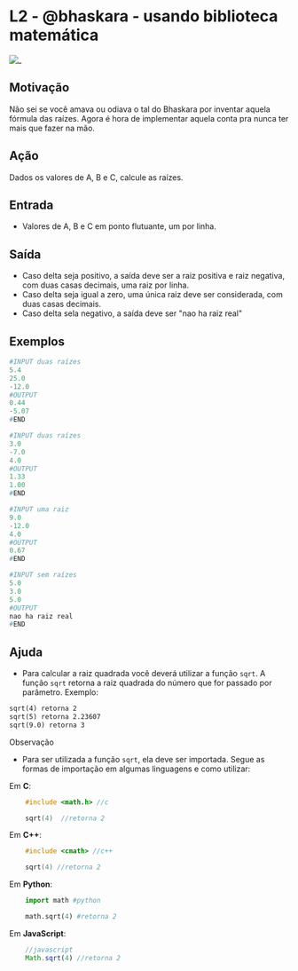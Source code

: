 # L2 - @bhaskara - usando biblioteca matemática

![_](cover.jpg)

## Motivação

Não sei se você amava ou odiava o tal do Bhaskara por inventar aquela fórmula das raízes. Agora é hora de implementar aquela conta pra nunca ter mais que fazer na mão.

## Ação

Dados os valores de A, B e C, calcule as raízes.

## Entrada

- Valores de A, B e C em ponto flutuante, um por linha.

## Saída

- Caso delta seja positivo, a saída deve ser a raiz positiva e raiz negativa, com duas casas decimais, uma raiz por linha.
- Caso delta seja igual a zero, uma única raiz deve ser considerada, com duas casas decimais.
- Caso delta sela negativo, a saída deve ser "nao ha raiz real"

## Exemplos

``` py
#INPUT duas raízes
5.4
25.0
-12.0
#OUTPUT
0.44
-5.07
#END

#INPUT duas raízes
3.0
-7.0
4.0
#OUTPUT
1.33
1.00
#END

#INPUT uma raiz
9.0
-12.0
4.0
#OUTPUT
0.67
#END

#INPUT sem raízes
5.0
3.0
5.0
#OUTPUT
nao ha raiz real
#END
```

## Ajuda

- Para calcular a raiz quadrada você deverá utilizar a função `sqrt`. A função `sqrt` retorna a raiz quadrada do número que for passado por parâmetro. Exemplo:
  
```txt
sqrt(4) retorna 2    
sqrt(5) retorna 2.23607    
sqrt(9.0) retorna 3    
```

Observação

- Para ser utilizada a função `sqrt`, ela deve ser importada. Segue as formas de importação em algumas linguagens e como utilizar:

Em **C**:

``` c
    #include <math.h> //c

    sqrt(4)  //retorna 2
```


Em **C++**:

``` c++
    #include <cmath> //c++

    sqrt(4) //retorna 2 
```

Em **Python**:

``` python
    import math #python

    math.sqrt(4) #retorna 2 
```

Em **JavaScript**:

``` javascript
    //javascript
    Math.sqrt(4) //retorna 2 
```
